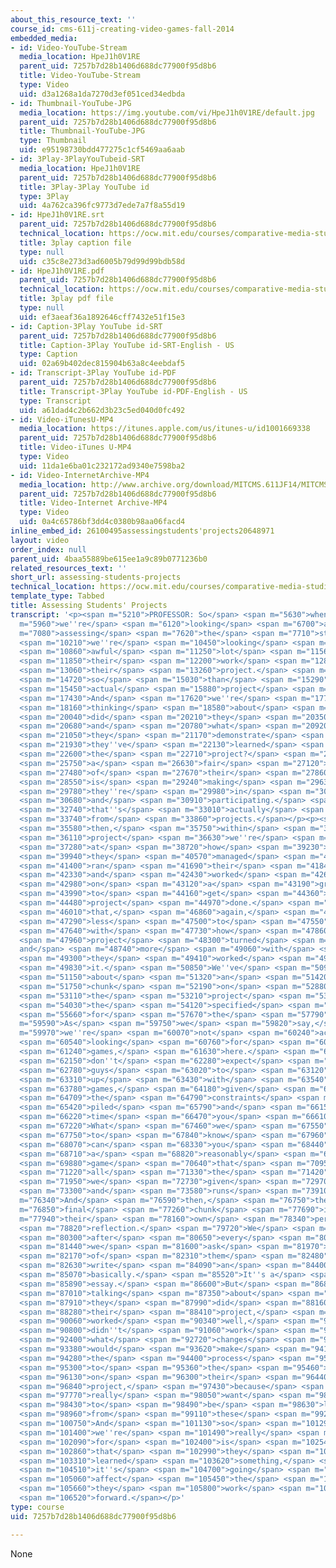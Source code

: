 ```yaml
---
about_this_resource_text: ''
course_id: cms-611j-creating-video-games-fall-2014
embedded_media:
- id: Video-YouTube-Stream
  media_location: HpeJ1h0V1RE
  parent_uid: 7257b7d28b1406d688dc77900f95d8b6
  title: Video-YouTube-Stream
  type: Video
  uid: d3a1268a1da7270d3ef051ced34edbda
- id: Thumbnail-YouTube-JPG
  media_location: https://img.youtube.com/vi/HpeJ1h0V1RE/default.jpg
  parent_uid: 7257b7d28b1406d688dc77900f95d8b6
  title: Thumbnail-YouTube-JPG
  type: Thumbnail
  uid: e95198730bdd477275c1cf5469aa6aab
- id: 3Play-3PlayYouTubeid-SRT
  media_location: HpeJ1h0V1RE
  parent_uid: 7257b7d28b1406d688dc77900f95d8b6
  title: 3Play-3Play YouTube id
  type: 3Play
  uid: 4a762ca396fc9773d7ede7a7f8a55d19
- id: HpeJ1h0V1RE.srt
  parent_uid: 7257b7d28b1406d688dc77900f95d8b6
  technical_location: https://ocw.mit.edu/courses/comparative-media-studies-writing/cms-611j-creating-video-games-fall-2014/instructor-insights/video-playlist/assessing-students-projects/HpeJ1h0V1RE.srt
  title: 3play caption file
  type: null
  uid: c35c8e273d3ad6005b79d99d99bdb58d
- id: HpeJ1h0V1RE.pdf
  parent_uid: 7257b7d28b1406d688dc77900f95d8b6
  technical_location: https://ocw.mit.edu/courses/comparative-media-studies-writing/cms-611j-creating-video-games-fall-2014/instructor-insights/video-playlist/assessing-students-projects/HpeJ1h0V1RE.pdf
  title: 3play pdf file
  type: null
  uid: ef3aeaf36a1892646cff7432e51f15e3
- id: Caption-3Play YouTube id-SRT
  parent_uid: 7257b7d28b1406d688dc77900f95d8b6
  title: Caption-3Play YouTube id-SRT-English - US
  type: Caption
  uid: 02a69b402dec815904b63a8c4eebdaf5
- id: Transcript-3Play YouTube id-PDF
  parent_uid: 7257b7d28b1406d688dc77900f95d8b6
  title: Transcript-3Play YouTube id-PDF-English - US
  type: Transcript
  uid: a61dad4c2b662d3b23c5ed040d0fc492
- id: Video-iTunesU-MP4
  media_location: https://itunes.apple.com/us/itunes-u/id1001669338
  parent_uid: 7257b7d28b1406d688dc77900f95d8b6
  title: Video-iTunes U-MP4
  type: Video
  uid: 11da1e6ba01c232172ad9340e7598ba2
- id: Video-InternetArchive-MP4
  media_location: http://www.archive.org/download/MITCMS.611JF14/MITCMS_611JF14_Assessment_300k.mp4
  parent_uid: 7257b7d28b1406d688dc77900f95d8b6
  title: Video-Internet Archive-MP4
  type: Video
  uid: 0a4c65786bf3dd4c0380b98aa06facd4
inline_embed_id: 26100495assessingstudents'projects20648971
layout: video
order_index: null
parent_uid: 4baa55889be615ee1a9c89b0771236b0
related_resources_text: ''
short_url: assessing-students-projects
technical_location: https://ocw.mit.edu/courses/comparative-media-studies-writing/cms-611j-creating-video-games-fall-2014/instructor-insights/video-playlist/assessing-students-projects
template_type: Tabbed
title: Assessing Students' Projects
transcript: '<p><span m="5210">PROFESSOR: So</span> <span m="5630">when</span> <span
  m="5960">we''re</span> <span m="6120">looking</span> <span m="6700">at</span> <span
  m="7080">assessing</span> <span m="7620">the</span> <span m="7710">students,</span>
  <span m="10210">we''re</span> <span m="10450">looking</span> <span m="10740">an</span>
  <span m="10860">awful</span> <span m="11250">lot</span> <span m="11560">at</span>
  <span m="11850">their</span> <span m="12200">work</span> <span m="12820">on</span>
  <span m="13060">their</span> <span m="13260">project.</span> <span m="14360">More</span>
  <span m="14720">so</span> <span m="15030">than</span> <span m="15290">the</span>
  <span m="15450">actual</span> <span m="15880">project</span> <span m="16379">itself.</span>
  <span m="17430">And</span> <span m="17620">we''re</span> <span m="17790">also</span>
  <span m="18160">thinking</span> <span m="18580">about</span> <span m="19340">what</span>
  <span m="20040">did</span> <span m="20210">they</span> <span m="20350">learn</span>
  <span m="20680">and</span> <span m="20780">what</span> <span m="20920">can</span>
  <span m="21050">they</span> <span m="21170">demonstrate</span> <span m="21790">that</span>
  <span m="21930">they''ve</span> <span m="22130">learned</span> <span m="22440">from</span>
  <span m="22600">the</span> <span m="22710">project?</span> <span m="23860">So</span>
  <span m="25750">a</span> <span m="26630">fair</span> <span m="27120">chunk</span>
  <span m="27480">of</span> <span m="27670">their</span> <span m="27860">assessment</span>
  <span m="28550">is</span> <span m="29240">making</span> <span m="29630">sure</span>
  <span m="29780">they''re</span> <span m="29980">in</span> <span m="30120">class</span>
  <span m="30680">and</span> <span m="30910">participating.</span> <span m="32610">And</span>
  <span m="32740">that''s</span> <span m="33010">actually</span> <span m="33370">separate</span>
  <span m="33740">from</span> <span m="33860">projects.</span></p><p><span m="35390">And</span>
  <span m="35580">then,</span> <span m="35750">within</span> <span m="36020">the</span>
  <span m="36110">project</span> <span m="36630">we''re</span> <span m="36810">looking</span>
  <span m="37280">at</span> <span m="38720">how</span> <span m="39230">well</span>
  <span m="39940">they</span> <span m="40570">managed</span> <span m="41210">and</span>
  <span m="41400">ran</span> <span m="41690">their</span> <span m="41840">project,</span>
  <span m="42330">and</span> <span m="42430">worked</span> <span m="42610">together</span>
  <span m="42980">on</span> <span m="43120">a</span> <span m="43190">group</span>
  <span m="43990">to</span> <span m="44160">get</span> <span m="44360">their</span>
  <span m="44480">project</span> <span m="44970">done.</span> <span m="45870">And</span>
  <span m="46010">that,</span> <span m="46860">again,</span> <span m="47090">has</span>
  <span m="47290">less</span> <span m="47500">to</span> <span m="47550">do</span>
  <span m="47640">with</span> <span m="47730">how</span> <span m="47860">the</span>
  <span m="47960">project</span> <span m="48300">turned</span> <span m="48540">out
  and</span> <span m="48740">more</span> <span m="49060">with</span> <span m="49160">how</span>
  <span m="49300">they</span> <span m="49410">worked</span> <span m="49690">on</span>
  <span m="49830">it.</span> <span m="50850">We''ve</span> <span m="50970">got</span>
  <span m="51150">about</span> <span m="51320">an</span> <span m="51420">equal</span>
  <span m="51750">chunk</span> <span m="52190">on</span> <span m="52880">does</span>
  <span m="53110">the</span> <span m="53210">project</span> <span m="53760">meet</span>
  <span m="54030">the</span> <span m="54120">specified</span> <span m="54770">requirements</span>
  <span m="55660">for</span> <span m="57670">the</span> <span m="57790">assignment?</span></p><p><span
  m="59590">As</span> <span m="59750">we</span> <span m="59820">say,</span> <span
  m="59970">we''re</span> <span m="60070">not</span> <span m="60240">actually</span>
  <span m="60540">looking</span> <span m="60760">for</span> <span m="60920">good</span>
  <span m="61240">games,</span> <span m="61630">here.</span> <span m="62030">We</span>
  <span m="62150">don''t</span> <span m="62280">expect</span> <span m="62690">you</span>
  <span m="62780">guys</span> <span m="63020">to</span> <span m="63120">come</span>
  <span m="63310">up</span> <span m="63430">with</span> <span m="63540">good</span>
  <span m="63780">games,</span> <span m="64180">given</span> <span m="64510">all</span>
  <span m="64709">the</span> <span m="64790">constraints</span> <span m="65290">we</span>
  <span m="65420">piled</span> <span m="65790">and</span> <span m="66150">the</span>
  <span m="66220">time</span> <span m="66470">you</span> <span m="66610">have.</span>
  <span m="67220">What</span> <span m="67460">we</span> <span m="67550">want</span>
  <span m="67750">to</span> <span m="67840">know</span> <span m="67960">is,</span>
  <span m="68070">can</span> <span m="68330">you</span> <span m="68440">make</span>
  <span m="68710">a</span> <span m="68820">reasonably</span> <span m="69320">complete</span>
  <span m="69880">game</span> <span m="70640">that</span> <span m="70950">fits</span>
  <span m="71220">all</span> <span m="71330">the</span> <span m="71420">requirements</span>
  <span m="71950">we</span> <span m="72730">given</span> <span m="72970">you,</span>
  <span m="73300">and</span> <span m="73580">runs</span> <span m="73910">well?</span></p><p><span
  m="76340">And</span> <span m="76590">then,</span> <span m="76750">the</span> <span
  m="76850">final</span> <span m="77260">chunk</span> <span m="77690">is</span> <span
  m="77940">their</span> <span m="78160">own</span> <span m="78340">personal</span>
  <span m="78820">reflection.</span> <span m="79720">We</span> <span m="79900">ask</span>
  <span m="80300">after</span> <span m="80650">every</span> <span m="80950">project,</span>
  <span m="81440">we</span> <span m="81600">ask</span> <span m="81970">each</span>
  <span m="82170">of</span> <span m="82310">them</span> <span m="82480">to</span>
  <span m="82630">write</span> <span m="84090">an</span> <span m="84400">essay,</span>
  <span m="85070">basically.</span> <span m="85520">It''s a</span> <span m="85620">short</span>
  <span m="85890">essay.</span> <span m="86600">But</span> <span m="86850">it''s</span>
  <span m="87010">talking</span> <span m="87350">about</span> <span m="87710">what</span>
  <span m="87910">they</span> <span m="87990">did</span> <span m="88160">on</span>
  <span m="88280">their</span> <span m="88410">project,</span> <span m="89760">what</span>
  <span m="90060">worked</span> <span m="90340">well,</span> <span m="90600">what</span>
  <span m="90800">didn''t</span> <span m="91060">work</span> <span m="91300">well,</span>
  <span m="92400">what</span> <span m="92720">changes</span> <span m="93230">they</span>
  <span m="93380">would</span> <span m="93620">make</span> <span m="94110">to</span>
  <span m="94280">the</span> <span m="94400">process</span> <span m="95080">and</span>
  <span m="95300">to</span> <span m="95360">the</span> <span m="95460">project</span>
  <span m="96130">on</span> <span m="96300">their</span> <span m="96440">next</span>
  <span m="96840">project,</span> <span m="97430">because</span> <span m="97680">we</span>
  <span m="97770">really</span> <span m="98050">want</span> <span m="98310">them</span>
  <span m="98430">to</span> <span m="98490">be</span> <span m="98630">learning</span>
  <span m="98960">from</span> <span m="99110">these</span> <span m="99270">experiences.</span>
  <span m="100750">And</span> <span m="101130">so</span> <span m="101290">what</span>
  <span m="101400">we''re</span> <span m="101490">really</span> <span m="101770">looking</span>
  <span m="102090">for</span> <span m="102400">is</span> <span m="102540">proof</span>
  <span m="102860">that</span> <span m="102990">they</span> <span m="103120">have</span>
  <span m="103310">learned</span> <span m="103620">something,</span> <span m="104220">and</span>
  <span m="104510">it''s</span> <span m="104700">going</span> <span m="104950">to</span>
  <span m="105060">affect</span> <span m="105450">the</span> <span m="105530">way</span>
  <span m="105660">they</span> <span m="105800">work</span> <span m="106230">going</span>
  <span m="106520">forward.</span></p>'
type: course
uid: 7257b7d28b1406d688dc77900f95d8b6

---
```

None